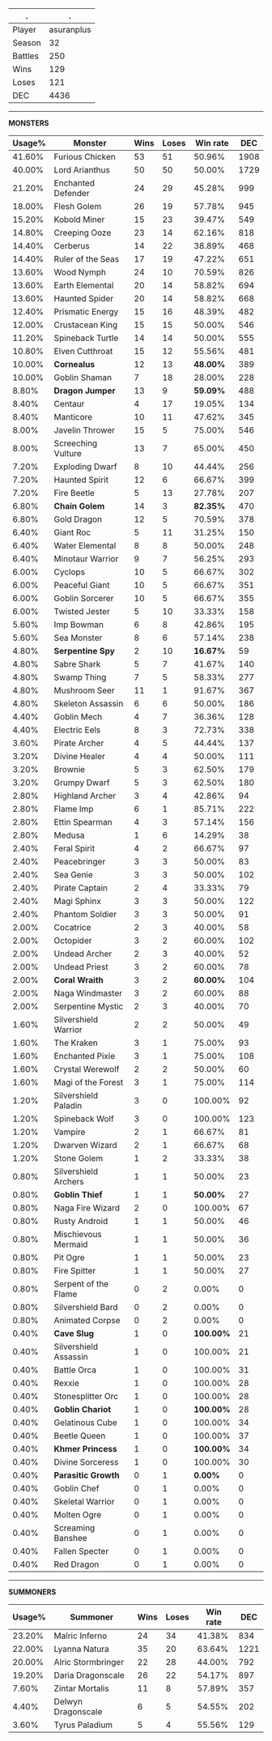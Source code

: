 .|.
|-|-
Player|asuranplus
Season|32
Battles|250
Wins|129
Loses|121
DEC|4436

---
**MONSTERS**

Usage%|Monster|Wins|Loses|Win rate|DEC|
-|-|-|-|-|-|
41.60%|Furious Chicken|53|51|50.96%|1908|
40.00%|Lord Arianthus|50|50|50.00%|1729|
21.20%|Enchanted Defender|24|29|45.28%|999|
18.00%|Flesh Golem|26|19|57.78%|945|
15.20%|Kobold Miner|15|23|39.47%|549|
14.80%|Creeping Ooze|23|14|62.16%|818|
14.40%|Cerberus|14|22|38.89%|468|
14.40%|Ruler of the Seas|17|19|47.22%|651|
13.60%|Wood Nymph|24|10|70.59%|826|
13.60%|Earth Elemental|20|14|58.82%|694|
13.60%|Haunted Spider|20|14|58.82%|668|
12.40%|Prismatic Energy|15|16|48.39%|482|
12.00%|Crustacean King|15|15|50.00%|546|
11.20%|Spineback Turtle|14|14|50.00%|555|
10.80%|Elven Cutthroat|15|12|55.56%|481|
10.00%|**Cornealus**|12|13|**48.00%**|389|
10.00%|Goblin Shaman|7|18|28.00%|228|
8.80%|**Dragon Jumper**|13|9|**59.09%**|488|
8.40%|Centaur|4|17|19.05%|134|
8.40%|Manticore|10|11|47.62%|345|
8.00%|Javelin Thrower|15|5|75.00%|546|
8.00%|Screeching Vulture|13|7|65.00%|450|
7.20%|Exploding Dwarf|8|10|44.44%|256|
7.20%|Haunted Spirit|12|6|66.67%|399|
7.20%|Fire Beetle|5|13|27.78%|207|
6.80%|**Chain Golem**|14|3|**82.35%**|470|
6.80%|Gold Dragon|12|5|70.59%|378|
6.40%|Giant Roc|5|11|31.25%|150|
6.40%|Water Elemental|8|8|50.00%|248|
6.40%|Minotaur Warrior|9|7|56.25%|293|
6.00%|Cyclops|10|5|66.67%|302|
6.00%|Peaceful Giant|10|5|66.67%|351|
6.00%|Goblin Sorcerer|10|5|66.67%|355|
6.00%|Twisted Jester|5|10|33.33%|158|
5.60%|Imp Bowman|6|8|42.86%|195|
5.60%|Sea Monster|8|6|57.14%|238|
4.80%|**Serpentine Spy**|2|10|**16.67%**|59|
4.80%|Sabre Shark|5|7|41.67%|140|
4.80%|Swamp Thing|7|5|58.33%|277|
4.80%|Mushroom Seer|11|1|91.67%|367|
4.80%|Skeleton Assassin|6|6|50.00%|186|
4.40%|Goblin Mech|4|7|36.36%|128|
4.40%|Electric Eels|8|3|72.73%|338|
3.60%|Pirate Archer|4|5|44.44%|137|
3.20%|Divine Healer|4|4|50.00%|111|
3.20%|Brownie|5|3|62.50%|179|
3.20%|Grumpy Dwarf|5|3|62.50%|180|
2.80%|Highland Archer|3|4|42.86%|94|
2.80%|Flame Imp|6|1|85.71%|222|
2.80%|Ettin Spearman|4|3|57.14%|156|
2.80%|Medusa|1|6|14.29%|38|
2.40%|Feral Spirit|4|2|66.67%|97|
2.40%|Peacebringer|3|3|50.00%|83|
2.40%|Sea Genie|3|3|50.00%|102|
2.40%|Pirate Captain|2|4|33.33%|79|
2.40%|Magi Sphinx|3|3|50.00%|122|
2.40%|Phantom Soldier|3|3|50.00%|91|
2.00%|Cocatrice|2|3|40.00%|58|
2.00%|Octopider|3|2|60.00%|102|
2.00%|Undead Archer|2|3|40.00%|52|
2.00%|Undead Priest|3|2|60.00%|78|
2.00%|**Coral Wraith**|3|2|**60.00%**|104|
2.00%|Naga Windmaster|3|2|60.00%|88|
2.00%|Serpentine Mystic|2|3|40.00%|70|
1.60%|Silvershield Warrior|2|2|50.00%|49|
1.60%|The Kraken|3|1|75.00%|93|
1.60%|Enchanted Pixie|3|1|75.00%|108|
1.60%|Crystal Werewolf|2|2|50.00%|60|
1.60%|Magi of the Forest|3|1|75.00%|114|
1.20%|Silvershield Paladin|3|0|100.00%|92|
1.20%|Spineback Wolf|3|0|100.00%|123|
1.20%|Vampire|2|1|66.67%|81|
1.20%|Dwarven Wizard|2|1|66.67%|68|
1.20%|Stone Golem|1|2|33.33%|38|
0.80%|Silvershield Archers|1|1|50.00%|23|
0.80%|**Goblin Thief**|1|1|**50.00%**|27|
0.80%|Naga Fire Wizard|2|0|100.00%|67|
0.80%|Rusty Android|1|1|50.00%|46|
0.80%|Mischievous Mermaid|1|1|50.00%|36|
0.80%|Pit Ogre|1|1|50.00%|23|
0.80%|Fire Spitter|1|1|50.00%|27|
0.80%|Serpent of the Flame|0|2|0.00%|0|
0.80%|Silvershield Bard|0|2|0.00%|0|
0.80%|Animated Corpse|0|2|0.00%|0|
0.40%|**Cave Slug**|1|0|**100.00%**|21|
0.40%|Silvershield Assassin|1|0|100.00%|21|
0.40%|Battle Orca|1|0|100.00%|31|
0.40%|Rexxie|1|0|100.00%|28|
0.40%|Stonesplitter Orc|1|0|100.00%|28|
0.40%|**Goblin Chariot**|1|0|**100.00%**|28|
0.40%|Gelatinous Cube|1|0|100.00%|34|
0.40%|Beetle Queen|1|0|100.00%|37|
0.40%|**Khmer Princess**|1|0|**100.00%**|34|
0.40%|Divine Sorceress|1|0|100.00%|30|
0.40%|**Parasitic Growth**|0|1|**0.00%**|0|
0.40%|Goblin Chef|0|1|0.00%|0|
0.40%|Skeletal Warrior|0|1|0.00%|0|
0.40%|Molten Ogre|0|1|0.00%|0|
0.40%|Screaming Banshee|0|1|0.00%|0|
0.40%|Fallen Specter|0|1|0.00%|0|
0.40%|Red Dragon|0|1|0.00%|0|

---
**SUMMONERS**

Usage%|Summoner|Wins|Loses|Win rate|DEC|
-|-|-|-|-|-|
23.20%|Malric Inferno|24|34|41.38%|834|
22.00%|Lyanna Natura|35|20|63.64%|1221|
20.00%|Alric Stormbringer|22|28|44.00%|792|
19.20%|Daria Dragonscale|26|22|54.17%|897|
7.60%|Zintar Mortalis|11|8|57.89%|357|
4.40%|Delwyn Dragonscale|6|5|54.55%|202|
3.60%|Tyrus Paladium|5|4|55.56%|129|
